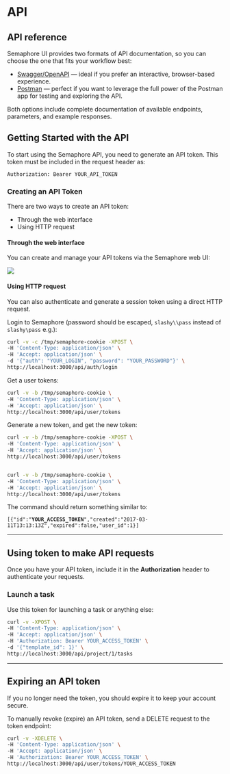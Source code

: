 # API

## API reference

Semaphore UI provides two formats of API documentation, so you can choose the one that fits your workflow best:

* [Swagger/OpenAPI](https://semaphoreui.com/api-docs) &mdash; ideal if you prefer an interactive, browser-based experience.
* [Postman](https://api.semaphoreui.com) &mdash; perfect if you want to leverage the full power of the Postman app for testing and exploring the API.

Both options include complete documentation of available endpoints, parameters, and example responses.

## Getting Started with the API

To start using the Semaphore API, you need to generate an API token.
This token must be included in the request header as:

```http
Authorization: Bearer YOUR_API_TOKEN
```

### Creating an API Token

There are two ways to create an API token:
- Through the web interface
- Using HTTP request

#### Through the web interface

You can create and manage your API tokens via the Semaphore web UI:

<img style="aspect-ratio: 1920/1440" src="https://www.semaphoreui.com/uploads/v2.14/tokens.webp">

#### Using HTTP request

You can also authenticate and generate a session token using a direct HTTP request.

Login to Semaphore (password should be escaped, `slashy\\pass` instead of `slashy\pass` e.g.):

```bash
curl -v -c /tmp/semaphore-cookie -XPOST \
-H 'Content-Type: application/json' \
-H 'Accept: application/json' \
-d '{"auth": "YOUR_LOGIN", "password": "YOUR_PASSWORD"}' \
http://localhost:3000/api/auth/login
```

Get a user tokens:

```bash
curl -v -b /tmp/semaphore-cookie \
-H 'Content-Type: application/json' \
-H 'Accept: application/json' \
http://localhost:3000/api/user/tokens
```

Generate a new token, and get the new token:

```bash
curl -v -b /tmp/semaphore-cookie -XPOST \
-H 'Content-Type: application/json' \
-H 'Accept: application/json' \
http://localhost:3000/api/user/tokens


curl -v -b /tmp/semaphore-cookie \
-H 'Content-Type: application/json' \
-H 'Accept: application/json' \
http://localhost:3000/api/user/tokens
```

The command should return something similar to:

`[{"id":"`**`YOUR_ACCESS_TOKEN`**`","created":"2017-03-11T13:13:13Z","expired":false,"user_id":1}]`

---

## Using token to make API requests

Once you have your API token, include it in the **Authorization** header to authenticate your requests.

### Launch a task

Use this token for launching a task or anything else:

```bash
curl -v -XPOST \
-H 'Content-Type: application/json' \
-H 'Accept: application/json' \
-H 'Authorization: Bearer YOUR_ACCESS_TOKEN' \
-d '{"template_id": 1}' \
http://localhost:3000/api/project/1/tasks
```

---

## Expiring an API token

If you no longer need the token, you should expire it to keep your account secure.

To manually revoke (expire) an API token, send a DELETE request to the token endpoint:

```bash
curl -v -XDELETE \
-H 'Content-Type: application/json' \
-H 'Accept: application/json' \
-H 'Authorization: Bearer YOUR_ACCESS_TOKEN' \
http://localhost:3000/api/user/tokens/YOUR_ACCESS_TOKEN
```
